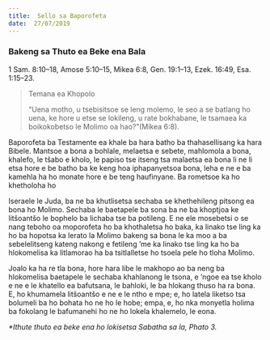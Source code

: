 ```yaml
---
title:  Sello sa Baporofeta
date:  27/07/2019
---
```


### Bakeng sa Thuto ea Beke ena Bala
1 Sam. 8:10–18, Amose 5:10–15, Mikea 6:8, Gen. 19:1–13, Ezek. 16:49, Esa. 1:15–23.

> <p>Temana ea Khopolo</p>
> “Uena motho, u tsebisitsoe se leng molemo, le seo a se batlang ho uena, ke hore u etse se lokileng, u rate bokhabane, le tsamaea ka boikokobetso le Molimo oa hao?”(Mikea 6:8).

Baporofeta ba Testamente ea khale ba hara batho ba thahasellisang ka hara Bibele. Mantsoe a bona a bohlale, melaetsa e sebete, mahlomola a bona, khalefo, le tšabo e kholo, le papiso tse itseng tsa malaetsa ea bona li ne li etsa hore e be batho ba ke keng hoa iphapanyetsoa bona, leha e ne e ba kamehla ha ho monate hore e be teng haufinyane. Ba rometsoe ka ho khetholoha ho

Iseraele le Juda, ba ne ba khutlisetsa sechaba se khethehileng pitsong ea bona ho Molimo. Sechaba le baetapele ba sona ba ne ba khoptjoa ke litšoantšo le bophelo ba lichaba tse ba potileng. E ne ele mosebetsi o se nang teboho oa moporofeta ho ba khothaletsa ho baka, ka linako tse ling ka ho ba hopotsa ka lerato la Molimo bakeng sa bona le ka moo a ba sebelelitseng kateng nakong e fetileng ’me ka linako tse ling ka ho ba hlokomelisa ka litlamorao ha ba tsitlalletse ho tsoela pele ho tloha Molimo.

Joalo ka ha re tla bona, hore hara libe le makhopo ao ba neng ba hlokomelisa baetapele le sechaba khahlanong le tsona, e ’ngoe ea tse kholo e ne e le khatello ea bafutsana, le bahloki, le ba hlokang thuso ha ra bona. E, ho khumamela litšoantšo e ne e le ntho e mpe; e, ho latela liketso tsa bolumeli ba ho bohata ho ne ho le hobe; empa, e, ho nka monyetla holima ba fokolang le bafumanehi ho ne ho lokela khalemelo, le eona.

_*Ithute thuto ea beke ena ho lokisetsa Sabatha sa la, Phato 3._